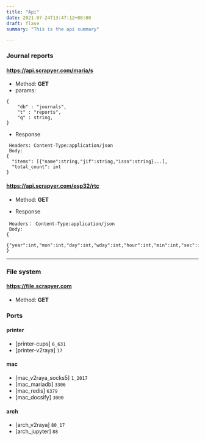 ```yaml
---
title: "Api"
date: 2021-07-24T13:47:12+08:00
draft: flase
summary: "This is the api summary"

---
```

### Journal reports
#### https://api.scrapyer.com/maria/s
- Method: **GET**
- params:
```
{
    "db" : "journals",
    "t" : "reports",
    "q" : string,
}
```
- Response
```
 Headers: Content-Type:application/json
 Body:
{
  "items": [{"name":string,"jif":string,"issn":string}...],
  "total_count": int
}
```
#### https://api.scrapyer.com/esp32/rtc
- Method: **GET**

- Response
```
 Headers： Content-Type:application/json
 Body:
{
 {"year":int,"mon":int,"day":int,"wday":int,"hour":int,"min":int,"sec":int}
}
```
---
###  File system
#### https://file.scrapyer.com

- Method: **GET**

### Ports
#### printer
- [printer-cups] ```6_631```
- [printer-v2raya] ```17```
#### mac
- [mac_v2raya_socks5] ```1_2017```
- [mac_mariadb] ```3306```
- [mac_redis] ```6379```
- [mac_docsify] ```3000```
#### arch
- [arch_v2raya] ```80_17```
- [arch_jupyter] ```88```
